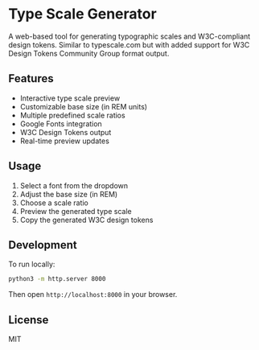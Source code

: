 # Type Scale Generator

A web-based tool for generating typographic scales and W3C-compliant design tokens. Similar to typescale.com but with added support for W3C Design Tokens Community Group format output.

## Features

- Interactive type scale preview
- Customizable base size (in REM units)
- Multiple predefined scale ratios
- Google Fonts integration
- W3C Design Tokens output
- Real-time preview updates

## Usage

1. Select a font from the dropdown
2. Adjust the base size (in REM)
3. Choose a scale ratio
4. Preview the generated type scale
5. Copy the generated W3C design tokens

## Development

To run locally:

```bash
python3 -m http.server 8000
```

Then open `http://localhost:8000` in your browser.

## License

MIT
